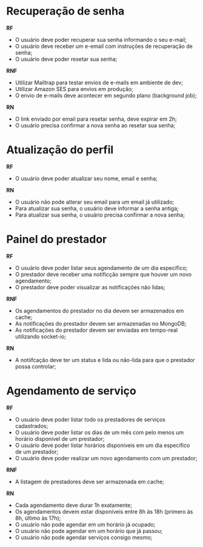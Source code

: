 # Recuperação de senha

**RF**

 - O usuário deve poder recuperar sua senha informando o seu e-mail;
 - O usuário deve receber um e-email com instruções de recuperação de senha;
 - O usuário deve poder resetar sua senha;

**RNF**

- Utilizar Mailtrap para testar envios de e-mails em ambiente de dev;
- Utilizar Amazon SES para envios em produção;
- O envio de e-mails deve acontecer em segundo plano (background job);

**RN**

- O link enviado por email para resetar senha, deve expirar em 2h;
- O usuário precisa confirmar a nova senha ao resetar sua senha;

# Atualização do perfil

**RF**

 - O usuário deve poder atualizar seu nome, email e senha;

**RN**

- O usuário não pode alterar seu email para um email já utilizado;
- Para atualizar sua senha, o usuário deve informar a senha antiga;
- Para atualizar sua senha, o usuário precisa confirmar a nova senha;

# Painel do prestador


**RF**

- O usuário deve poder listar seus agendamento de um dia específico;
- O prestador deve receber uma notificção sempre que houver um novo agendamento;
- O prestador deve poder visualizar as notificações não lidas;

**RNF**

- Os agendamentos do prestador no dia devem ser armazenados em cache;
- As notificações do prestador devem ser armazenadas no MongoDB;
- As notificações do prestador devem ser enviadas em tempo-real utilizando socket-io;

**RN**

- A notiifcação deve ter um status e lida ou não-lida para que o prestador possa controlar;

# Agendamento de serviço

**RF**

 - O usuário deve poder listar todo os prestadores de serviços cadastrados;
 - O usuário deve poder listar os dias de um mês com pelo menos um horário disponível de um prestador;
 - O usuário deve poder listar horários disponíveis em um dia específico de um prestador;
 - O usuário deve poder realizar um novo agendamento com um prestador;

**RNF**

- A listagem de prestadores deve ser armazenada em cache;

**RN**

- Cada agendamento deve durar 1h exatamente;
- Os agendamentos devem estar disponíveis entre 8h às 18h (primero às 8h, último às 17h);
- O usuário não pode agendar em um horário já ocupado;
- O usuário não pode agendar em um horário que já passou;
- O usuário não pode agendar serviços consigo mesmo;
